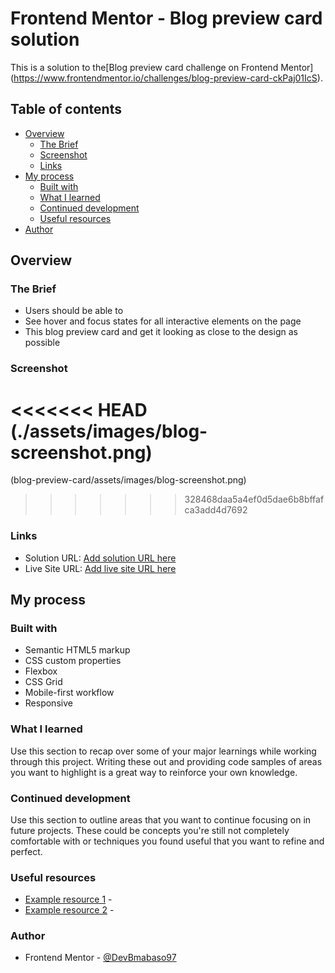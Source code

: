 # Frontend Mentor - Blog preview card solution

This is a solution to the[Blog preview card challenge on Frontend Mentor]
(https://www.frontendmentor.io/challenges/blog-preview-card-ckPaj01IcS). 

## Table of contents

- [Overview](#overview)
  - [The Brief](#the-brief)
  - [Screenshot](#screenshot)
  - [Links](#links)
- [My process](#my-process)
  - [Built with](#built-with)
  - [What I learned](#what-i-learned)
  - [Continued development](#continued-development)
  - [Useful resources](#useful-resources)
- [Author](#author)

## Overview

### The Brief 
- Users should be able to
- See hover and focus states for all interactive elements on the page
- This blog preview card and get it looking as close to the design as possible

### Screenshot
<<<<<<< HEAD
(./assets/images/blog-screenshot.png)
=======
(blog-preview-card/assets/images/blog-screenshot.png)
>>>>>>> 328468daa5a4ef0d5dae6b8bffafca3add4d7692


### Links
- Solution URL: 
[Add solution URL here](https://github.com/Devbriax/blog-preview-card)
- Live Site URL: 
[Add live site URL here](https://creative-devbriax.netlify.app/) 


## My process

### Built with
- Semantic HTML5 markup
- CSS custom properties
- Flexbox
- CSS Grid
- Mobile-first workflow
- Responsive 


### What I learned
Use this section to recap over some of your major learnings while working through this project. Writing these out and providing code samples of areas you want to highlight is a great way to reinforce your own knowledge.


### Continued development
Use this section to outline areas that you want to continue focusing on in future projects. 
These could be concepts you're still not completely comfortable with or techniques you found useful that you want to refine and perfect.


### Useful resources
- [Example resource 1](https://www.example.com) - 
- [Example resource 2](https://www.example.com) - 


### Author
- Frontend Mentor - [@DevBmabaso97](https://www.frontendmentor.io/profile/DevBmabaso97)




